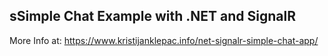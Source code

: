 ## sSimple Chat Example with .NET and SignalR

More Info at: https://www.kristijanklepac.info/net-signalr-simple-chat-app/
